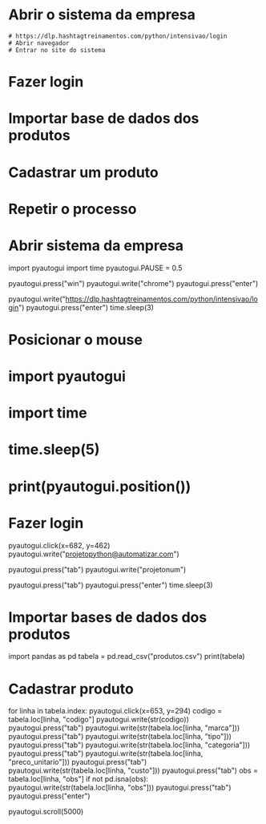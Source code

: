 # Abrir o sistema da empresa
    # https://dlp.hashtagtreinamentos.com/python/intensivao/login
    # Abrir navegador
    # Entrar no site do sistema
# Fazer login
# Importar base de dados dos produtos
# Cadastrar um produto
# Repetir o processo 

# Abrir sistema da empresa
import pyautogui
import time
pyautogui.PAUSE = 0.5

pyautogui.press("win")
pyautogui.write("chrome")
pyautogui.press("enter")

pyautogui.write("https://dlp.hashtagtreinamentos.com/python/intensivao/login")
pyautogui.press("enter")
time.sleep(3)

# Posicionar o mouse 
# import pyautogui
# import time
# time.sleep(5)
# print(pyautogui.position())

# Fazer login
pyautogui.click(x=682, y=462)
pyautogui.write("projetopython@automatizar.com")

pyautogui.press("tab")
pyautogui.write("projetonum")

pyautogui.press("tab")
pyautogui.press("enter")
time.sleep(3)

# Importar bases de dados dos produtos
import pandas as pd
tabela = pd.read_csv("produtos.csv")
print(tabela)

# Cadastrar produto
for linha in tabela.index:
    pyautogui.click(x=653, y=294)
    codigo = tabela.loc[linha, "codigo"]
    pyautogui.write(str(codigo))
    pyautogui.press("tab")
    pyautogui.write(str(tabela.loc[linha, "marca"]))
    pyautogui.press("tab")
    pyautogui.write(str(tabela.loc[linha, "tipo"]))
    pyautogui.press("tab")
    pyautogui.write(str(tabela.loc[linha, "categoria"]))
    pyautogui.press("tab")
    pyautogui.write(str(tabela.loc[linha, "preco_unitario"]))
    pyautogui.press("tab")
    pyautogui.write(str(tabela.loc[linha, "custo"]))
    pyautogui.press("tab")
    obs = tabela.loc[linha, "obs"]
    if not pd.isna(obs):
        pyautogui.write(str(tabela.loc[linha, "obs"]))
    pyautogui.press("tab")
    pyautogui.press("enter")

pyautogui.scroll(5000)

